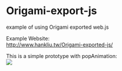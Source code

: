 # Origami-export-js
example of using Origami exported web.js

Example Website:<br/>
http://www.hankliu.tw/Origami-exported-js/<br/>

This is a simple prototype with popAnimation:<br/>
<img src="http://www.hankliu.tw/Origami-exported-js/export_example.gif"><br/>


